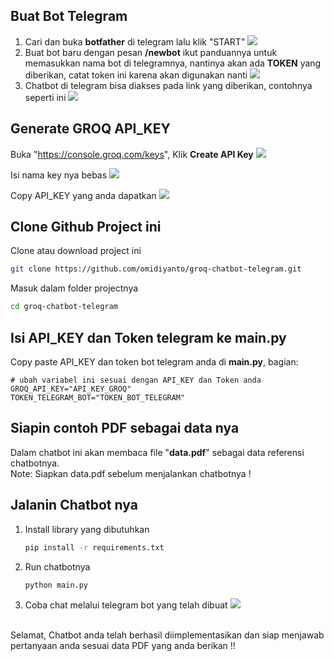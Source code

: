## Buat Bot Telegram
1. Cari dan buka <b>botfather</b> di telegram lalu klik "START"
<img src="https://github.com/user-attachments/assets/a357e8ae-33a9-4037-abc2-1a94d8707f5b"></img>
2. Buat bot baru dengan pesan <b>/newbot</b> ikut panduannya untuk memasukkan nama bot di telegramnya, nantinya akan ada <b>TOKEN</b> yang diberikan, catat token ini karena akan digunakan nanti
<img src="https://github.com/user-attachments/assets/47666538-61af-444c-ad60-d223cdf0cf36"></img>
3. Chatbot di telegram bisa diakses pada link yang diberikan, contohnya seperti ini
<img src="https://github.com/user-attachments/assets/4a482215-d17e-487a-b2ce-38e4ef34578c"></img>


## Generate GROQ API_KEY
Buka "https://console.groq.com/keys", Klik <b>Create API Key</b>
<img src="https://github.com/user-attachments/assets/40130610-80ad-41c8-b7cd-a909bf958fa0" ></img>

Isi nama key nya bebas
<img src="https://github.com/user-attachments/assets/2647a4b5-3862-4cc9-8e33-eb2bec14d4e0"></img>

Copy API_KEY yang anda dapatkan
<img src="https://github.com/user-attachments/assets/7f822bd0-d1ba-4eb7-bc78-e106b16f6c3d"> </img>

## Clone Github Project ini
Clone atau download project ini
```bash
git clone https://github.com/omidiyanto/groq-chatbot-telegram.git
```
Masuk dalam folder projectnya
```bash
cd groq-chatbot-telegram
```

## Isi API_KEY dan Token telegram ke main.py
Copy paste API_KEY dan token bot telegram anda di <b>main.py</b>, bagian:
```
# ubah variabel ini sesuai dengan API_KEY dan Token anda
GROQ_API_KEY="API_KEY_GROQ"
TOKEN_TELEGRAM_BOT="TOKEN_BOT_TELEGRAM"
```
## Siapin contoh PDF sebagai data nya
Dalam chatbot ini akan membaca file "<b>data.pdf</b>" sebagai data referensi chatbotnya. <br>
Note: Siapkan data.pdf sebelum menjalankan chatbotnya !

 ## Jalanin Chatbot nya
 1) Install library yang dibutuhkan
	 ```bash
	 pip install -r requirements.txt
	 ```
 2) Run chatbotnya 
	 ```bash
	 python main.py
	 ```
3) Coba chat melalui telegram bot yang telah dibuat
<img src="https://github.com/user-attachments/assets/7bad6ea0-733e-4d6b-a4c3-b8be763bc489"></img>
<br>
Selamat, Chatbot anda telah berhasil diimplementasikan dan siap menjawab pertanyaan anda sesuai data PDF yang anda berikan !!
